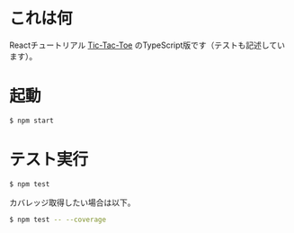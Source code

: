 # これは何

Reactチュートリアル [Tic-Tac-Toe](https://beta.reactjs.org/learn/tutorial-tic-tac-toe) のTypeScript版です（テストも記述しています）。

# 起動
```sh
$ npm start
```

# テスト実行
```sh
$ npm test
```

カバレッジ取得したい場合は以下。

```sh
$ npm test -- --coverage
```

